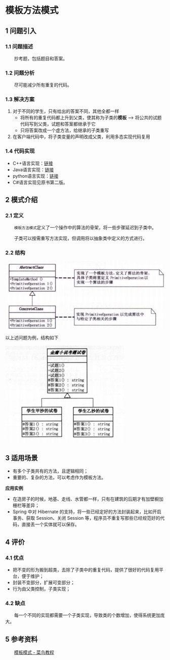 # 模板方法模式

## 1 问题引入

### 1.1 问题描述

&emsp;&emsp;抄考题，包括题目和答案。

### 1.2 问题分析
&emsp;&emsp;尽可能减少所有重复的代码。

### 1.3 解决方案
1. 对于不同的学生，只有给出的答案不同，其他全都一样
    - 将所有的重复代码都上升到父类，使其称为子类的**模板** --> 将公共的试题代码写到父类，试题和答案都继承于它
    - 只将答案改成一个虚方法，给继承的子类重写
2. 在客户端代码中，将子类变量的声明改成父类，利用多态实现代码复用

### 1.4 代码实现

* C++语言实现：[链接]("https://github.com/datawhalechina/sweetalk-design-pattern/src/design_patterns/cpp/template_method/")
* Java语言实现：[链接]("https://github.com/datawhalechina/sweetalk-design-pattern/src/design_patterns/java/template_method/")
* python语言实现：[链接]("https://github.com/datawhalechina/sweetalk-design-pattern/src/design_patterns/python/template_method/TemplateMethod.py")
* C#语言实现见原书第二版。

## 2 模式介绍

### 2.1 定义
&emsp;&emsp;`模板方法模式`定义了一个操作中的算法的骨架，将一些步骤延迟到子类中。

&emsp;&emsp;子类可以按需重写方法实现，但调用将以抽象类中定义的方式进行。

### 2.2 结构

![模板方法UML](img/template_method/TemplateMethodUML.png)

以上述问题为例，结构如下

![问题实例的UML](img/template_method/TestPaperUML.png)

## 3 适用场景

- 有多个子类共有的方法，且逻辑相同；
- 重要的、复杂的方法，可以考虑作为模板方法。

**应用实例**
- 在造房子的时候，地基、走线、水管都一样，只有在建筑的后期才有加壁橱加栅栏等差异；
- Spring 中对 Hibernate 的支持，将一些已经定好的方法封装起来，比如开启事务、获取 Session、关闭 Session 等，程序员不重复写那些已经规范好的代码，直接丢一个实体就可以保存。

## 4 评价
### 4.1 优点
- 把不变的形为搬到超类，去除了子类中的重复代码，提供了很好的代码复用平台，便于维护；
- 封装不变部分，扩展可变部分；
- 行为由父类控制，子类实现；

### 4.2 缺点
&emsp;&emsp;每一个不同的实现都需要一个子类实现，导致类的个数增加，使得系统更加庞大。

## 5 参考资料
&emsp;&emsp;[模板模式 - 菜鸟教程](https://www.runoob.com/design-pattern/template-pattern.html)